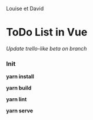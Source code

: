 Louise et David


# ToDo List in Vue
 *Update trello-like beta on branch*

### Init
**yarn install**

**yarn build**

**yarn lint**

**yarn serve**


  


